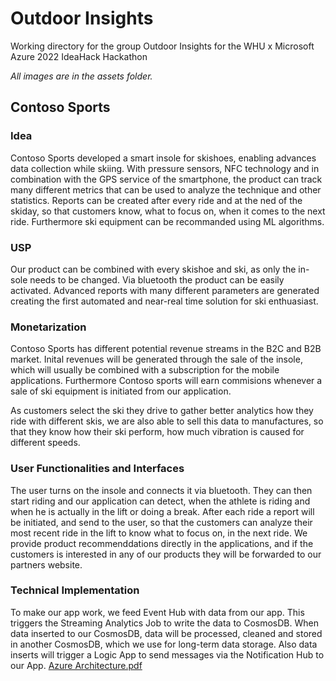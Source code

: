 # Outdoor Insights
Working directory for the group Outdoor Insights for the WHU x Microsoft Azure 2022 IdeaHack Hackathon

<em> All images are in the assets folder. </em>

## Contoso Sports

### Idea 

Contoso Sports developed a smart insole for skishoes, enabling advances data collection while skiing. With pressure sensors, NFC technology and in combination with the GPS service of the smartphone, the product can track many different metrics that can be used to analyze the technique and other statistics. Reports can be created after every ride and at the ned of the skiday, so that customers know, what to focus on, when it comes to the next ride. Furthermore ski equipment can be recommanded using ML algorithms.

### USP 

Our product can be combined with every skishoe and ski, as only the in-sole needs to be changed. Via bluetooth the product can be easily activated. Advanced reports with many different parameters are generated creating the first automated and near-real time solution for ski enthuasiast. 

### Monetarization 

Contoso Sports has different potential revenue streams in the B2C and B2B market. Inital revenues will be generated through the sale of the insole, which will usually be combined with a subscription for the mobile applications. Furthermore Contoso sports will earn commisions whenever a sale of ski equipment is initiated from our application. 

As customers select the ski they drive to gather better analytics how they ride with different skis, we are also able to sell this data to manufactures, so that they know how their ski perform, how much vibration is caused for different speeds. 

### User Functionalities and Interfaces 

The user turns on the insole and connects it via bluetooth. They can then start riding and our application can detect, when the athlete is riding and when he is actually in the lift or doing a break. After each ride a report will be initiated, and send to the user, so that the customers can analyze their most recent ride in the lift to know what to focus on, in the next ride. 
We provide product recommenddations directly in the applications, and if the customers is interested in any of our products they will be forwarded to our partners website. 


### Technical Implementation 

To make our app work, we feed Event Hub with data from our app.
This triggers the Streaming Analytics Job to write the data to CosmosDB.
When data inserted to our CosmosDB, data will be processed, cleaned and stored in another CosmosDB, which we use for long-term data storage.
Also data inserts will trigger a Logic App to send messages via the Notification Hub to our App.
[Azure Architecture.pdf](https://github.com/Mahir-Isikli/outdoor-insights/files/9732032/Azure.Architecture.pdf)
